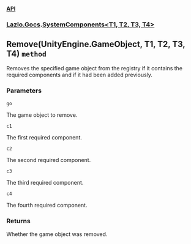 #### [API](./API.md 'API')
### [Lazlo.Gocs](./API.md#Lazlo-Gocs 'Lazlo.Gocs').[SystemComponents&lt;T1, T2, T3, T4&gt;](./Lazlo-Gocs-SystemComponents-T1-_T2-_T3-_T4-.md 'Lazlo.Gocs.SystemComponents&lt;T1, T2, T3, T4&gt;')
## Remove(UnityEngine.GameObject, T1, T2, T3, T4) `method`
Removes the specified game object from the registry if it contains the required components and if it had been added previously.
### Parameters

<a name='Lazlo-Gocs-SystemComponents-T1-_T2-_T3-_T4--Remove(UnityEngine-GameObject-_T1-_T2-_T3-_T4)-go'></a>
`go`

The game object to remove.

<a name='Lazlo-Gocs-SystemComponents-T1-_T2-_T3-_T4--Remove(UnityEngine-GameObject-_T1-_T2-_T3-_T4)-c1'></a>
`c1`

The first required component.

<a name='Lazlo-Gocs-SystemComponents-T1-_T2-_T3-_T4--Remove(UnityEngine-GameObject-_T1-_T2-_T3-_T4)-c2'></a>
`c2`

The second required component.

<a name='Lazlo-Gocs-SystemComponents-T1-_T2-_T3-_T4--Remove(UnityEngine-GameObject-_T1-_T2-_T3-_T4)-c3'></a>
`c3`

The third required component.

<a name='Lazlo-Gocs-SystemComponents-T1-_T2-_T3-_T4--Remove(UnityEngine-GameObject-_T1-_T2-_T3-_T4)-c4'></a>
`c4`

The fourth required component.
### Returns
Whether the game object was removed.
